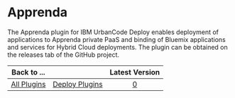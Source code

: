 
Apprenda
========


The Apprenda plugin for IBM UrbanCode Deploy enables deployment of applications to Apprenda private PaaS and binding of Bluemix applications and services for Hybrid Cloud deployments. The plugin can be obtained on the releases tab of the GitHub project.




|Back to ...||Latest Version|
| :---: | :---: | :---: |
|[All Plugins](../../index.md)|[Deploy Plugins](../README.md)|[0]()|
